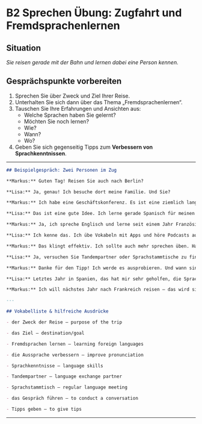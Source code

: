 # B2 Sprechen Übung: Zugfahrt und Fremdsprachenlernen

## Situation  
*Sie reisen gerade mit der Bahn und lernen dabei eine Person kennen.*

## Gesprächspunkte vorbereiten
1. Sprechen Sie über Zweck und Ziel Ihrer Reise.  
2. Unterhalten Sie sich dann über das Thema „Fremdsprachenlernen“.  
3. Tauschen Sie Ihre Erfahrungen und Ansichten aus:  
   - Welche Sprachen haben Sie gelernt?  
   - Möchten Sie noch lernen?  
   - Wie?  
   - Wann?  
   - Wo?  
4. Geben Sie sich gegenseitig Tipps zum **Verbessern von Sprachkenntnissen**.

---

```markdown
## Beispielgespräch: Zwei Personen im Zug
```

```markdown
**Markus:** Guten Tag! Reisen Sie auch nach Berlin?  
```

```markdown
**Lisa:** Ja, genau! Ich besuche dort meine Familie. Und Sie?  
```

```markdown
**Markus:** Ich habe eine Geschäftskonferenz. Es ist eine ziemlich lange Zugfahrt, aber ich nutze die Zeit, um ein bisschen zu lesen.  
```

```markdown
**Lisa:** Das ist eine gute Idee. Ich lerne gerade Spanisch für meinen nächsten Urlaub. Sprechen Sie eigentlich Fremdsprachen?  
```

```markdown
**Markus:** Ja, ich spreche Englisch und lerne seit einem Jahr Französisch. Es fällt mir manchmal schwer, die Aussprache zu verbessern.  
```

```markdown
**Lisa:** Ich kenne das. Ich übe Vokabeln mit Apps und höre Podcasts auf Spanisch. Außerdem versuche ich, so oft wie möglich zu sprechen, auch wenn es nur kurze Sätze sind.  
```

```markdown
**Markus:** Das klingt effektiv. Ich sollte auch mehr sprechen üben. Haben Sie Tipps?  
```

```markdown
**Lisa:** Ja, versuchen Sie Tandempartner oder Sprachstammtische zu finden. Besonders das Sprechen in der Praxis hilft am meisten.  
```

```markdown
**Markus:** Danke für den Tipp! Ich werde es ausprobieren. Und wann sind Sie zuletzt in einem spanischsprachigen Land gewesen?  
```

```markdown
**Lisa:** Letztes Jahr in Spanien, das hat mir sehr geholfen, die Sprache aktiver zu verwenden. Und Sie?  
```

```markdown
**Markus:** Ich will nächstes Jahr nach Frankreich reisen – das wird sicher eine gute Gelegenheit, meine Sprachkenntnisse zu vertiefen.
```

```markdown
---
```

```markdown
## Vokabelliste & hilfreiche Ausdrücke
```

```markdown
- der Zweck der Reise – purpose of the trip  
```

```markdown
- das Ziel – destination/goal  
```

```markdown
- Fremdsprachen lernen – learning foreign languages  
```

```markdown
- die Aussprache verbessern – improve pronunciation  
```

```markdown
- Sprachkenntnisse – language skills  
```

```markdown
- Tandempartner – language exchange partner  
```

```markdown
- Sprachstammtisch – regular language meeting  
```

```markdown
- das Gespräch führen – to conduct a conversation  
```

```markdown
- Tipps geben – to give tips  
```


---
[]()